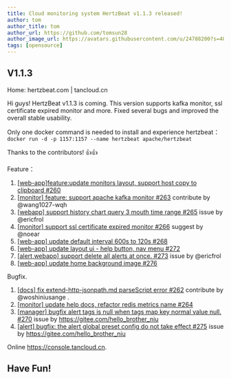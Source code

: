 ```yaml
---
title: Cloud monitoring system HertzBeat v1.1.3 released!
author: tom  
author_title: tom   
author_url: https://github.com/tomsun28  
author_image_url: https://avatars.githubusercontent.com/u/24788200?s=400&v=4  
tags: [opensource]  
---
```

## V1.1.3
Home: hertzbeat.com | tancloud.cn

Hi guys! HertzBeat v1.1.3 is coming. This version supports kafka monitor, ssl certificate expired monitor and more. Fixed several bugs and improved the overall stable usability.

Only one docker command is needed to install and experience hertzbeat：
`docker run -d -p 1157:1157 --name hertzbeat apache/hertzbeat`

Thanks to the contributors! 👍👍

Feature：

1. [[web-app]feature:update monitors layout, support host copy to clipboard #260](https://github.com/apache/hertzbeat/pull/260)
2. [[monitor] feature: support apache kafka monitor #263](https://github.com/apache/hertzbeat/pull/263) contribute by @wang1027-wqh
3. [[webapp] support history chart query 3 mouth time range #265](https://github.com/apache/hertzbeat/pull/265) issue by @ericfrol
4. [[monitor] support ssl certificate expired monitor #266](https://github.com/apache/hertzbeat/pull/266) suggest by @noear
5.  [[web-app] update default interval 600s to 120s #268](https://github.com/apache/hertzbeat/pull/268)
6.  [[web-app] update layout ui - help button, nav menu #272](https://github.com/apache/hertzbeat/pull/272)
7.  [[alert,webapp] support delete all alerts at once. #273](https://github.com/apache/hertzbeat/pull/273) issue by @ericfrol
8. [[web-app] update home background image #276](https://github.com/apache/hertzbeat/pull/276)

Bugfix.

1. [[docs] fix extend-http-jsonpath.md parseScript error #262](https://github.com/apache/hertzbeat/pull/262) contribute by @woshiniusange    .
2. [[monitor] update help docs, refactor redis metrics name #264](https://github.com/apache/hertzbeat/pull/264)
3. [[manager] bugfix alert tags is null when tags map key normal value null. #270](https://github.com/apache/hertzbeat/pull/270) issue by https://gitee.com/hello_brother_niu
4. [[alert] bugfix: the alert global preset config do not take effect #275](https://github.com/apache/hertzbeat/pull/275) issue by https://gitee.com/hello_brother_niu

Online https://console.tancloud.cn.

Have Fun!
----     
